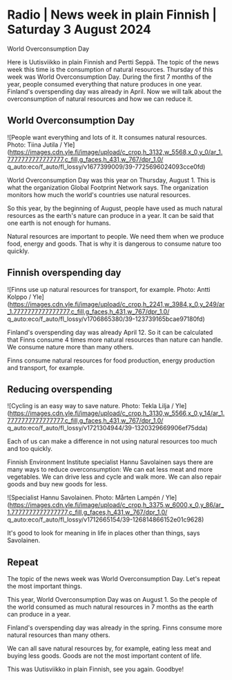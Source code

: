 # Radio \| News week in plain Finnish \| Saturday 3 August 2024

World Overconsumption Day

Here is Uutisviikko in plain Finnish and Pertti Seppä. The topic of the news week this time is the consumption of natural resources. Thursday of this week was World Overconsumption Day. During the first 7 months of the year, people consumed everything that nature produces in one year. Finland's overspending day was already in April. Now we will talk about the overconsumption of natural resources and how we can reduce it.

## World Overconsumption Day

![People want everything and lots of it. It consumes natural resources. Photo: Tiina Jutila / Yle](https://images.cdn.yle.fi/image/upload/c_crop,h_3132,w_5568,x_0,y_0/ar_1.7777777777777777,c_fill,g_faces,h_431,w_767/dpr_1.0/ q_auto:eco/f_auto/fl_lossy/v1677399009/39-7725696024093cce0fd)

World Overconsumption Day was this year on Thursday, August 1. This is what the organization Global Footprint Network says. The organization monitors how much the world's countries use natural resources.

So this year, by the beginning of August, people have used as much natural resources as the earth's nature can produce in a year. It can be said that one earth is not enough for humans.

Natural resources are important to people. We need them when we produce food, energy and goods. That is why it is dangerous to consume nature too quickly.

## Finnish overspending day

![Finns use up natural resources for transport, for example. Photo: Antti Kolppo / Yle](https://images.cdn.yle.fi/image/upload/c_crop,h_2241,w_3984,x_0,y_249/ar_1.7777777777777777,c_fill,g_faces,h_431,w_767/dpr_1.0/ q_auto:eco/f_auto/fl_lossy/v1706865380/39-123739165bcae97180fd)

Finland's overspending day was already April 12. So it can be calculated that Finns consume 4 times more natural resources than nature can handle. We consume nature more than many others.

Finns consume natural resources for food production, energy production and transport, for example.

## Reducing overspending

![Cycling is an easy way to save nature. Photo: Tekla Lilja / Yle](https://images.cdn.yle.fi/image/upload/c_crop,h_3130,w_5566,x_0,y_14/ar_1.7777777777777777,c_fill,g_faces,h_431,w_767/dpr_1.0/ q_auto:eco/f_auto/fl_lossy/v1721304944/39-1320329669906ef75dda)

Each of us can make a difference in not using natural resources too much and too quickly.

Finnish Environment Institute specialist Hannu Savolainen says there are many ways to reduce overconsumption: We can eat less meat and more vegetables. We can drive less and cycle and walk more. We can also repair goods and buy new goods for less.

![Specialist Hannu Savolainen. Photo: Mårten Lampén / Yle](https://images.cdn.yle.fi/image/upload/c_crop,h_3375,w_6000,x_0,y_86/ar_1.7777777777777777,c_fill,g_faces,h_431,w_767/dpr_1.0/ q_auto:eco/f_auto/fl_lossy/v1712665154/39-126814866152e01c9628)

It's good to look for meaning in life in places other than things, says Savolainen.

## Repeat

The topic of the news week was World Overconsumption Day. Let's repeat the most important things.

This year, World Overconsumption Day was on August 1. So the people of the world consumed as much natural resources in 7 months as the earth can produce in a year.

Finland's overspending day was already in the spring. Finns consume more natural resources than many others.

We can all save natural resources by, for example, eating less meat and buying less goods. Goods are not the most important content of life.

This was Uutisviikko in plain Finnish, see you again. Goodbye!

